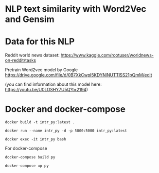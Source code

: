 # NLP text similarity with Word2Vec and Gensim


# Data for this NLP

Reddit world news dataset: https://www.kaggle.com/rootuser/worldnews-on-reddit/tasks

Pretrain Word2vec model by Google
https://drive.google.com/file/d/0B7XkCwpI5KDYNlNUTTlSS21pQmM/edit

(you can find information about this model here: https://youtu.be/U0LOSHY7U5Q?t=2194)

# Docker and docker-compose
```docker
docker build -t intr_py:latest .

docker run --name intr_py -d -p 5000:5000 intr_py:latest

docker exec -it intr_py bash
```
For docker-compose
```docker
docker-compose build py

docker-compose up py
```